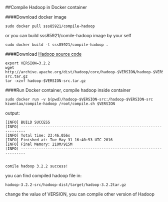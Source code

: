 ##Compile Hadoop in Docker container

####Download docker image

```
sudo docker pull sss85921/compile-hadoop
```

or you can build sss85921/comile-hadoop image by your self

```
sudo docker build -t sss85921/compile-hadoop .
```

####Download [Hadoop source code](http://archive.apache.org/dist/hadoop/core/)

```
export VERSION=3.2.2
wget http://archive.apache.org/dist/hadoop/core/hadoop-$VERSION/hadoop-$VERSION-src.tar.gz
tar -xzvf hadoop-$VERSION-src.tar.gz
```

####Run Docker container, compile hadoop inside container

```
sudo docker run -v $(pwd)/hadoop-$VERSION-src:/hadoop-$VERSION-src kiwenlau/compile-hadoop /root/compile.sh $VERSION
```

output:

```
[INFO] BUILD SUCCESS
[INFO] ------------------------------------------------------------------------
[INFO] Total time: 23:46.056s
[INFO] Finished at: Tue May 31 16:40:53 UTC 2016
[INFO] Final Memory: 210M/915M
[INFO] ------------------------------------------------------------------------


comile hadoop 3.2.2 success!
```

you can find compiled hadoop file in:

```
hadoop-3.2.2-src/hadoop-dist/target/hadoop-3.2.2tar.gz
```

change the value of VERSION, you can compile other version of Hadoop

```

